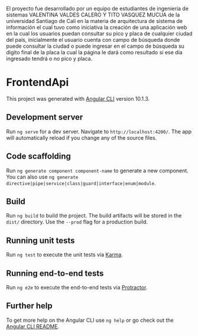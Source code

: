 El proyecto fue desarrollado por un equipo de estudiantes de ingeniería de sistemas VALENTINA VALDES CALERO Y TITO VASQUEZ MUCUA de la universidad Santiago de Cali en la materia de arquitectura de sistema de información el cual tuvo como iniciativa la creación de una aplicación web en la cual los usuarios puedan consultar su pico y placa de cualquier ciudad del país, inicialmente el usuario cuenta con campo de búsqueda donde puede consultar la ciudad o puede ingresar en el campo de búsqueda su digito final de la placa la cual la página le dará como resultado si ese día ingresado tendrá o no pico y placa.

# FrontendApi

This project was generated with [Angular CLI](https://github.com/angular/angular-cli) version 10.1.3.

## Development server

Run `ng serve` for a dev server. Navigate to `http://localhost:4200/`. The app will automatically reload if you change any of the source files.

## Code scaffolding

Run `ng generate component component-name` to generate a new component. You can also use `ng generate directive|pipe|service|class|guard|interface|enum|module`.

## Build

Run `ng build` to build the project. The build artifacts will be stored in the `dist/` directory. Use the `--prod` flag for a production build.

## Running unit tests

Run `ng test` to execute the unit tests via [Karma](https://karma-runner.github.io).

## Running end-to-end tests

Run `ng e2e` to execute the end-to-end tests via [Protractor](http://www.protractortest.org/).

## Further help

To get more help on the Angular CLI use `ng help` or go check out the [Angular CLI README](https://github.com/angular/angular-cli/blob/master/README.md).
